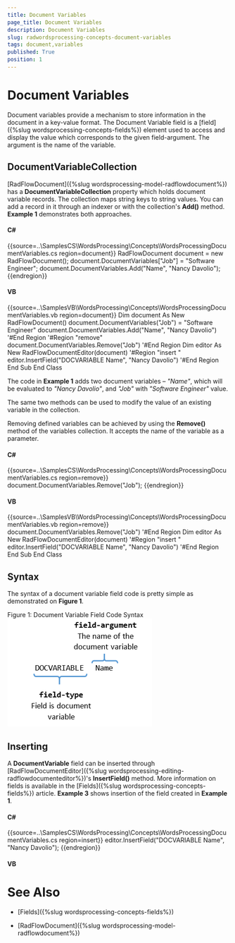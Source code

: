 ```yaml
---
title: Document Variables
page_title: Document Variables
description: Document Variables
slug: radwordsprocessing-concepts-document-variables
tags: document,variables
published: True
position: 1
---
```


# Document Variables



Document variables provide a mechanism to store information in the document in a key-value format. The Document Variable field 
        is a [field]({%slug wordsprocessing-concepts-fields%}) element used to access and display the value which corresponds to the given field-argument. 
        The argument is the name of the variable.
      

## DocumentVariableCollection

[RadFlowDocument]({%slug wordsprocessing-model-radflowdocument%}) has a __DocumentVariableCollection__ property which holds document variable records. 
          The collection maps string keys to string values. You can add a record in it through an indexer or with the collection's __Add()__ method. 
          __Example 1__ demonstrates both approaches.
        

#### __C#__

{{source=..\SamplesCS\WordsProcessing\Concepts\WordsProcessingDocumentVariables.cs region=document}}
	            RadFlowDocument document = new RadFlowDocument();
	            document.DocumentVariables["Job"] = "Software Engineer";
	            document.DocumentVariables.Add("Name", "Nancy Davolio");
	{{endregion}}



#### __VB__

{{source=..\SamplesVB\WordsProcessing\Concepts\WordsProcessingDocumentVariables.vb region=document}}
	        Dim document As New RadFlowDocument()
	        document.DocumentVariables("Job") = "Software Engineer"
	        document.DocumentVariables.Add("Name", "Nancy Davolio")
	        '#End Region
	        '#Region "remove"
	        document.DocumentVariables.Remove("Job")
	        '#End Region
	        Dim editor As New RadFlowDocumentEditor(document)
	        '#Region "insert      "
	        editor.InsertField("DOCVARIABLE Name", "Nancy Davolio")
	        '#End Region
	    End Sub
	End Class



The code in __Example 1__ adds two document variables – *"Name"*, which will be evaluated to 
          *"Nancy Davolio"*, and *"Job"* with *"Software 
          Engineer"* value.
        

The same two methods can be used to modify the value of an existing variable in the collection.
        

Removing defined variables can be achieved by using the __Remove()__ method of the variables collection. It accepts the name of the variable 
          as a parameter.
        

#### __C#__

{{source=..\SamplesCS\WordsProcessing\Concepts\WordsProcessingDocumentVariables.cs region=remove}}
	            document.DocumentVariables.Remove("Job");
	{{endregion}}



#### __VB__

{{source=..\SamplesVB\WordsProcessing\Concepts\WordsProcessingDocumentVariables.vb region=remove}}
	        document.DocumentVariables.Remove("Job")
	        '#End Region
	        Dim editor As New RadFlowDocumentEditor(document)
	        '#Region "insert      "
	        editor.InsertField("DOCVARIABLE Name", "Nancy Davolio")
	        '#End Region
	    End Sub
	End Class



## Syntax

The syntax of a document variable field code is pretty simple as demonstrated on __Figure 1__.
        

Figure 1: Document Variable Field Code Syntax![radwordsprocessing-concepts-document-variables 001](images/radwordsprocessing-concepts-document-variables001.png)

## Inserting

A __DocumentVariable__ field can be inserted through [RadFlowDocumentEditor]({%slug wordsprocessing-editing-radflowdocumenteditor%})'s 
          __InsertField()__ method. More information on fields is available in the [Fields]({%slug wordsprocessing-concepts-fields%}) article.
          __Example 3__ shows insertion of the field created in __Example 1__.
        

#### __C#__

{{source=..\SamplesCS\WordsProcessing\Concepts\WordsProcessingDocumentVariables.cs region=insert}}
	            editor.InsertField("DOCVARIABLE Name", "Nancy Davolio");
	{{endregion}}



#### __VB__





# See Also

 * [Fields]({%slug wordsprocessing-concepts-fields%})

 * [RadFlowDocument]({%slug wordsprocessing-model-radflowdocument%})
